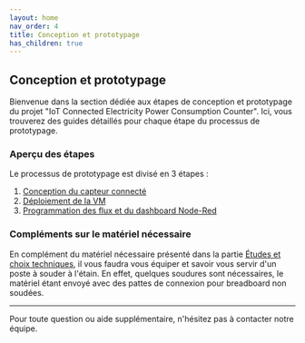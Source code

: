```yaml
---
layout: home
nav_order: 4
title: Conception et prototypage
has_children: true
---
```


## Conception et prototypage

Bienvenue dans la section dédiée aux étapes de conception et prototypage du projet "IoT Connected Electricity Power Consumption Counter". Ici, vous trouverez des guides détaillés pour chaque étape du processus de prototypage.

### Aperçu des étapes

Le processus de prototypage est divisé en 3 étapes :

1. [Conception du capteur connecté](realisation_programmation.md)
2. [Déploiement de la VM](deploiement_VM.md)
3. [Programmation des flux et du dashboard Node-Red](flux_dashboard_node-red.md)

### Compléments sur le matériel nécessaire

En complément du matériel nécessaire présenté dans la partie [Études et choix techniques](../etudes.md), il vous faudra vous équiper et savoir vous servir d'un poste à souder à l'étain. En effet, quelques soudures sont nécessaires, le matériel étant envoyé avec des pattes de connexion pour breadboard non soudées.

---

Pour toute question ou aide supplémentaire, n'hésitez pas à contacter notre équipe.
